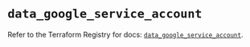 # `data_google_service_account`

Refer to the Terraform Registry for docs: [`data_google_service_account`](https://registry.terraform.io/providers/hashicorp/google/6.7.0/docs/data-sources/service_account).
